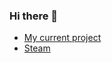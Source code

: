 ### Hi there 👋
<ul>
<li><a href="https://touka.fun">My current project</a></li>
<li><a href="https://steamcommunity.com/id/sh4rosky">Steam</li></a>
</ul>
<!--
**sharoskyy/sharoskyy** is a ✨ _special_ ✨ repository because its `README.md` (this file) appears on your GitHub profile.

Here are some ideas to get you started:

- 🔭 I’m currently working on ...
- 🌱 I’m currently learning ...
- 👯 I’m looking to collaborate on ...
- 🤔 I’m looking for help with ...
- 💬 Ask me about ...
- 📫 How to reach me: ...
- 😄 Pronouns: ...
- ⚡ Fun fact: ...
-->
